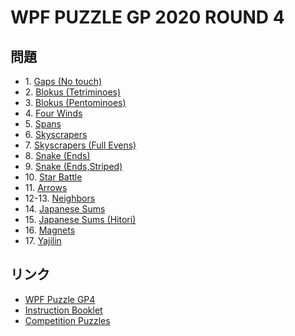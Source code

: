 # WPF PUZZLE GP 2020 ROUND 4

## 問題
- 1\. [Gaps (No touch)](../puzzle/gaps_notouch.md)
- 2\. [Blokus (Tetriminoes)](../puzzle/blokus.md)
- 3\. [Blokus (Pentominoes)](../puzzle/blokus.md)
- 4\. [Four Winds](../puzzle/fourwinds.md)
- 5\. [Spans](../puzzle/spans.md)
- 6\. [Skyscrapers](../puzzle/skyscrapers.md)
- 7\. [Skyscrapers (Full Evens)](../puzzle/skyscrapers_fullevens.md)
- 8\. [Snake (Ends)](../puzzle/snake.md)
- 9\. [Snake (Ends,Striped)](../puzzle/snake_striped.md)
- 10\. [Star Battle](../puzzle/starbattle.md)
- 11\. [Arrows](../puzzle/arrows.md)
- 12-13. [Neighbors](../puzzle/neighbors.md)
- 14\. [Japanese Sums](../puzzle/japanesesums.md)
- 15\. [Japanese Sums (Hitori)](../puzzle/japanesesums_hitori.md)
- 16\. [Magnets](../puzzle/magnets.md)
- 17\. [Yajilin](../puzzle/yajilin.md)

## リンク
- [WPF Puzzle GP4](https://gp.worldpuzzle.org/content/wpf-puzzle-gp4-5)
- [Instruction Booklet](https://gp.worldpuzzle.org/content/instruction-booklet-104)
- [Competition Puzzles](https://gp.worldpuzzle.org/content/competition-puzzles-69)
